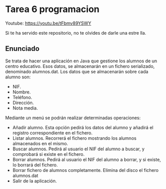
# Tarea 6 programacion 

Youtube: https://youtu.be/tFbmv89YSWY

Si te ha servido este repositorio, no te olvides de darle una estre
lla.

## Enunciado

Se trata de hacer una aplicación en Java que gestione los alumnos de un centro educativo.
Esos datos, se almacenarán en un fichero serializado, denominado alumnos.dat.
Los datos que se almacenarán sobre cada alumno son:
- NIF.
- Nombre.
- Teléfono.
- Dirección.
- Nota media.

Mediante un menú se podrán realizar determinadas operaciones:

- Añadir alumno. Esta opción pedirá los datos del alumno y añadirá el registro correspondiente en el fichero.
- Listar alumnos. Recorrerá el fichero mostrando los alumnos almacenados en el mismo.
- Buscar alumnos. Pedirá al usuario el NIF del alumno a buscar, y comprobará si existe en el fichero.
- Borrar alumnos. Pedirá al usuario el NIF del alumno a borrar, y si existe, lo borrará del fichero.
- Borrar fichero de alumnos completamente. Elimina del disco el fichero alumnos.dat
- Salir de la aplicación.